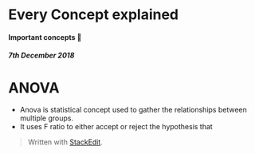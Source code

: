 
# Every Concept explained

#### Important concepts :thought_balloon: 

##### 7th December 2018

# ANOVA
- Anova is statistical concept used to gather the relationships between multiple groups. 
- It uses F ratio to either accept or reject the hypothesis that 

> Written with [StackEdit](https://stackedit.io/).
<!--stackedit_data:
eyJoaXN0b3J5IjpbNTQ4NTk5MzI5LDg4Mjc1ODU1Ml19
-->